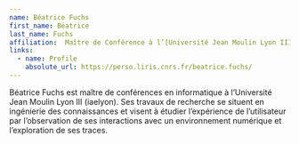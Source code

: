 ```yaml
---
name: Béatrice Fuchs
first_name: Béatrice
last_name: Fuchs
affiliation:  Maître de Conférence à l’[Université Jean Moulin Lyon III](https://www.univ-lyon3.fr/), iaelyon, [LIRIS](https://liris.cnrs.fr/), équipe [TWEAK](https://liris.cnrs.fr/equipe/tweak)
links:
  - name: Profile
    absolute_url: https://perso.liris.cnrs.fr/beatrice.fuchs/
---
```


Béatrice Fuchs est maître de conférences en informatique à l’Université Jean Moulin Lyon III (iaelyon).
Ses travaux de recherche se situent en ingénierie des connaissances et visent à étudier l’expérience de l’utilisateur par l’observation de ses interactions avec un environnement numérique et l’exploration de ses traces. 